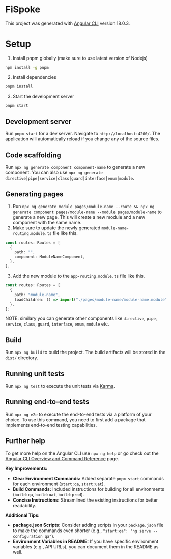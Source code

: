 # FiSpoke

This project was generated with [Angular CLI](https://github.com/angular/angular-cli) version 18.0.3.

# Setup

1. Install pnpm globally (make sure to use latest version of Nodejs)

```bash
npm install -g pnpm
```

2. Install dependencies

```bash
pnpm install
```

3. Start the development server

```bash
pnpm start
```

## Development server

Run `pnpm start` for a dev server. Navigate to `http://localhost:4200/`. The application will automatically reload if you change any of the source files.

## Code scaffolding

Run `npx ng generate component component-name` to generate a new component. You can also use `npx ng generate directive|pipe|service|class|guard|interface|enum|module`.

## Generating pages

1. Run `npx ng generate module pages/module-name --route && npx ng generate component pages/module-name --module pages/module-name` to generate a new page. This will create a new module and a new component with the same name.
2. Make sure to update the newly generated `module-name-routing.module.ts` file like this.

```typescript
const routes: Routes = [
  {
    path: "",
    component: ModuleNameComponent,
  },
];
```

3. Add the new module to the `app-routing.module.ts` file like this.

```typescript
const routes: Routes = [
  {
    path: "module-name",
    loadChildren: () => import("./pages/module-name/module-name.module").then((m) => m.ModuleNameModule),
  },
];
```

NOTE: similary you can generate other components like `directive`, `pipe`, `service`, `class`, `guard`, `interface`, `enum`, `module` etc.

## Build

Run `npx ng build` to build the project. The build artifacts will be stored in the `dist/` directory.

## Running unit tests

Run `npx ng test` to execute the unit tests via [Karma](https://karma-runner.github.io).

## Running end-to-end tests

Run `npx ng e2e` to execute the end-to-end tests via a platform of your choice. To use this command, you need to first add a package that implements end-to-end testing capabilities.

## Further help

To get more help on the Angular CLI use `npx ng help` or go check out the [Angular CLI Overview and Command Reference](https://angular.dev/tools/cli) page.

**Key Improvements:**

- **Clear Environment Commands:** Added separate `pnpm start` commands for each environment (`start:qa`, `start:uat`).
- **Build Commands:** Included instructions for building for all environments (`build:qa`, `build:uat`, `build:prod`).
- **Concise Instructions:** Streamlined the existing instructions for better readability.

**Additional Tips:**

- **package.json Scripts:** Consider adding scripts in your `package.json` file to make the commands even shorter (e.g., `"start:qa": "ng serve --configuration qa"`).
- **Environment Variables in README:** If you have specific environment variables (e.g., API URLs), you can document them in the README as well.